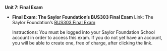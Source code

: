 **Unit 7: Final Exam** <span id="7"></span> 
-   **Final Exam: The Saylor Foundation’s BUS303 Final Exam**
    Link: The Saylor Foundation’s [BUS303 Final
    Exam](http://school.saylor.org/mod/quiz/view.php?id=1357)  
      
     Instructions: You must be logged into your Saylor Foundation School
    account in order to access this exam. If you do not yet have an
    account, you will be able to create one, free of charge, after
    clicking the link.


